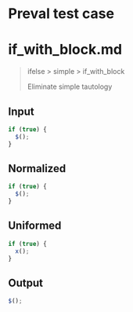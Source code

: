 # Preval test case

# if_with_block.md

> ifelse > simple > if_with_block
>
> Eliminate simple tautology

## Input

`````js filename=intro
if (true) {
  $();
}
`````

## Normalized

`````js filename=intro
if (true) {
  $();
}
`````

## Uniformed

`````js filename=intro
if (true) {
  x();
}
`````

## Output

`````js filename=intro
$();
`````
